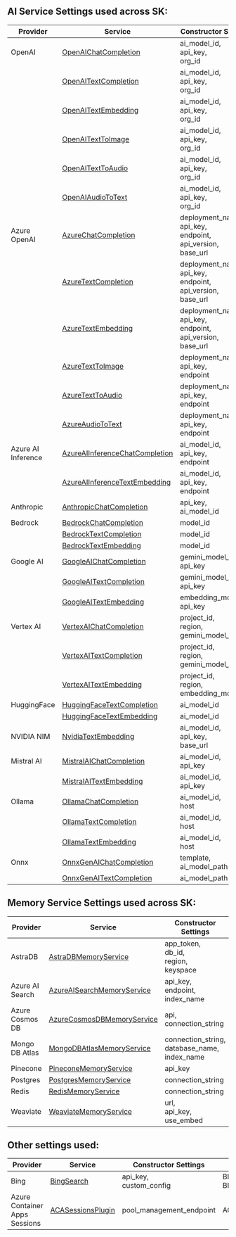 ## AI Service Settings used across SK:

| Provider | Service | Constructor Settings | Environment Variable | Required? | Settings Class |
| --- | --- | --- | --- | --- | --- |
| OpenAI | [OpenAIChatCompletion](../../../semantic_kernel/connectors/ai/open_ai/services/open_ai_chat_completion.py) | ai_model_id, <br> api_key, <br> org_id | OPENAI_CHAT_MODEL_ID, <br> OPENAI_API_KEY, <br> OPENAI_ORG_ID | Yes, <br> Yes, <br> No | [OpenAISettings](../../../semantic_kernel/connectors/ai/open_ai/settings/open_ai_settings.py) |
|  | [OpenAITextCompletion](../../../semantic_kernel/connectors/ai/open_ai/services/open_ai_text_completion.py) | ai_model_id, <br> api_key, <br> org_id | OPENAI_TEXT_MODEL_ID, <br> OPENAI_API_KEY, <br> OPENAI_ORG_ID | Yes, <br> Yes, <br> No |  |
|  | [OpenAITextEmbedding](../../../semantic_kernel/connectors/ai/open_ai/services/open_ai_text_embedding.py) | ai_model_id, <br> api_key, <br> org_id | OPENAI_EMBEDDING_MODEL_ID, <br> OPENAI_API_KEY, <br> OPENAI_ORG_ID | Yes, <br> Yes, <br> No |  |
|  | [OpenAITextToImage](../../../semantic_kernel/connectors/ai/open_ai/services/open_ai_text_to_image.py) | ai_model_id, <br> api_key, <br> org_id | OPENAI_TEXT_TO_IMAGE_MODEL_ID, <br> OPENAI_API_KEY, <br> OPENAI_ORG_ID | Yes, <br> Yes, <br> No |  |
|  | [OpenAITextToAudio](../../../semantic_kernel/connectors/ai/open_ai/services/open_ai_text_to_audio.py) | ai_model_id, <br> api_key, <br> org_id | OPENAI_TEXT_TO_AUDIO_MODEL_ID, <br> OPENAI_API_KEY, <br> OPENAI_ORG_ID | Yes, <br> Yes, <br> No |  |
|  | [OpenAIAudioToText](../../../semantic_kernel/connectors/ai/open_ai/services/open_ai_audio_to_text.py) | ai_model_id, <br> api_key, <br> org_id | OPENAI_AUDIO_TO_TEXT_MODEL_ID, <br> OPENAI_API_KEY, <br> OPENAI_ORG_ID | Yes, <br> Yes, <br> No |  |
| Azure OpenAI | [AzureChatCompletion](../../../semantic_kernel/connectors/ai/open_ai/services/azure_chat_completion.py) | deployment_name, <br> api_key, <br> endpoint, <br> api_version, <br> base_url | AZURE_OPENAI_CHAT_DEPLOYMENT_NAME, <br> AZURE_OPENAI_API_KEY, <br> AZURE_OPENAI_ENDPOINT, <br> AZURE_OPENAI_API_VERSION, <br> AZURE_OPENAI_BASE_URL | Yes, <br> No, <br> Yes, <br> Yes, <br> Yes | [AzureOpenAISettings](../../../semantic_kernel/connectors/ai/open_ai/settings/azure_open_ai_settings.py) |
|  | [AzureTextCompletion](../../../semantic_kernel/connectors/ai/open_ai/services/azure_text_completion.py) | deployment_name, <br> api_key, <br> endpoint, <br> api_version, <br> base_url | AZURE_OPENAI_TEXT_DEPLOYMENT_NAME, <br> AZURE_OPENAI_API_KEY, <br> AZURE_OPENAI_ENDPOINT, <br> AZURE_OPENAI_API_VERSION, <br> AZURE_OPENAI_BASE_URL | Yes, <br> No, <br> Yes, <br> Yes, <br> Yes |  |
|  | [AzureTextEmbedding](../../../semantic_kernel/connectors/ai/open_ai/services/azure_text_embedding.py) | deployment_name, <br> api_key, <br> endpoint, <br> api_version, <br> base_url | AZURE_OPENAI_EMBEDDING_DEPLOYMENT_NAME, <br> AZURE_OPENAI_API_KEY, <br> AZURE_OPENAI_ENDPOINT, <br> AZURE_OPENAI_API_VERSION, <br> AZURE_OPENAI_BASE_URL | Yes, <br> No, <br> Yes, <br> Yes, <br> Yes |  |
|  | [AzureTextToImage](../../../semantic_kernel/connectors/ai/open_ai/services/azure_text_to_image.py) | deployment_name, <br> api_key, <br> endpoint | AZURE_OPENAI_TEXT_TO_IMAGE_DEPLOYMENT_NAME, <br> AZURE_OPENAI_API_KEY, <br> AZURE_OPENAI_ENDPOINT | Yes, <br> No, <br> Yes |  |
|  | [AzureTextToAudio](../../../semantic_kernel/connectors/ai/open_ai/services/azure_text_to_audio.py) | deployment_name, <br> api_key, <br> endpoint | AZURE_OPENAI_TEXT_TO_AUDIO_DEPLOYMENT_NAME, <br> AZURE_OPENAI_API_KEY, <br> AZURE_OPENAI_ENDPOINT | Yes, <br> No, <br> Yes |  |
|  | [AzureAudioToText](../../../semantic_kernel/connectors/ai/open_ai/services/azure_audio_to_text.py) | deployment_name, <br> api_key, <br> endpoint | AZURE_OPENAI_AUDIO_TO_TEXT_DEPLOYMENT_NAME, <br> AZURE_OPENAI_API_KEY, <br> AZURE_OPENAI_ENDPOINT | Yes, <br> No, <br> Yes |  |
| Azure AI Inference | [AzureAIInferenceChatCompletion](../../../semantic_kernel/connectors/ai/azure_ai_inference/services/azure_ai_inference_chat_completion.py) | ai_model_id, <br> api_key, <br> endpoint | N/A, <br> AZURE_AI_INFERENCE_API_KEY, <br> AZURE_AI_INFERENCE_ENDPOINT | Yes, <br> No, <br> Yes | [AzureAIInferenceSettings](../../../semantic_kernel/connectors/ai/azure_ai_inference/azure_ai_inference_settings.py) |
|  | [AzureAIInferenceTextEmbedding](../../../semantic_kernel/connectors/ai/azure_ai_inference/services/azure_ai_inference_text_embedding.py) | ai_model_id, <br> api_key, <br> endpoint | N/A, <br> AZURE_AI_INFERENCE_API_KEY, <br> AZURE_AI_INFERENCE_ENDPOINT | Yes, <br> No, <br> Yes |  |
| Anthropic | [AnthropicChatCompletion](../../../semantic_kernel/connectors/ai/anthropic/services/anthropic_chat_completion.py) | api_key, <br> ai_model_id | ANTHROPIC_API_KEY, <br> ANTHROPIC_CHAT_MODEL_ID | Yes, <br> Yes | [AnthropicSettings](../../../semantic_kernel/connectors/ai/anthropic/settings/anthropic_settings.py) |
| Bedrock | [BedrockChatCompletion](../../../semantic_kernel/connectors/ai/bedrock/services/bedrock_chat_completion.py) | model_id | BEDROCK_CHAT_MODEL_ID | Yes | [BedrockSettings](../../../semantic_kernel/connectors/ai/bedrock/bedrock_settings.py) |
|  | [BedrockTextCompletion](../../../semantic_kernel/connectors/ai/bedrock/services/bedrock_text_completion.py) | model_id | BEDROCK_TEXT_MODEL_ID | Yes |  |
|  | [BedrockTextEmbedding](../../../semantic_kernel/connectors/ai/bedrock/services/bedrock_text_embedding.py) | model_id | BEDROCK_EMBEDDING_MODEL_ID | Yes |  |
| Google AI | [GoogleAIChatCompletion](../../../semantic_kernel/connectors/ai/google/google_ai/services/google_ai_chat_completion.py) | gemini_model_id, <br> api_key | GOOGLE_AI_GEMINI_MODEL_ID, <br> GOOGLE_AI_API_KEY | Yes, <br> Yes | [GoogleAISettings](../../../semantic_kernel/connectors/ai/google/google_ai/google_ai_settings.py) |
|  | [GoogleAITextCompletion](../../../semantic_kernel/connectors/ai/google/google_ai/services/google_ai_text_completion.py) | gemini_model_id, <br> api_key | GOOGLE_AI_GEMINI_MODEL_ID, <br> GOOGLE_AI_API_KEY | Yes, <br> Yes |  |
|  | [GoogleAITextEmbedding](../../../semantic_kernel/connectors/ai/google/google_ai/services/google_ai_text_embedding.py) | embedding_model_id, <br> api_key | GOOGLE_AI_EMBEDDING_MODEL_ID, <br> GOOGLE_AI_API_KEY | Yes, <br> Yes |  |
| Vertex AI | [VertexAIChatCompletion](../../../semantic_kernel/connectors/ai/google/vertex_ai/services/vertex_ai_chat_completion.py) | project_id, <br> region, <br> gemini_model_id | VERTEX_AI_PROJECT_ID, <br> VERTEX_AI_REGION, <br> VERTEX_AI_GEMINI_MODEL_ID | Yes, <br> No, <br> Yes | [VertexAISettings](../../../semantic_kernel/connectors/ai/google/vertex_ai/vertex_ai_settings.py) |
|  | [VertexAITextCompletion](../../../semantic_kernel/connectors/ai/google/google_ai/services/google_ai_text_completion.py) | project_id, <br> region, <br> gemini_model_id | VERTEX_AI_PROJECT_ID, <br> VERTEX_AI_REGION, <br> VERTEX_AI_GEMINI_MODEL_ID | Yes, <br> No, <br> Yes |  |
|  | [VertexAITextEmbedding](../../../semantic_kernel/connectors/ai/google/google_ai/services/google_ai_text_embedding.py) | project_id, <br> region, <br> embedding_model_id | VERTEX_AI_PROJECT_ID, <br> VERTEX_AI_REGION, <br> VERTEX_AI_EMBEDDING_MODEL_ID | Yes, <br> No, <br> Yes |  |
| HuggingFace | [HuggingFaceTextCompletion](../../../semantic_kernel/connectors/ai/hugging_face/services/hf_text_completion.py) | ai_model_id | N/A | Yes | |
|  | [HuggingFaceTextEmbedding](../../../semantic_kernel/connectors/ai/hugging_face/services/hf_text_embedding.py) | ai_model_id | N/A | Yes | |
| NVIDIA NIM | [NvidiaTextEmbedding](../../../semantic_kernel/connectors/ai/nvidia/services/nvidia_text_embedding.py) | ai_model_id, <br> api_key, <br> base_url | NVIDIA_API_KEY, <br> NVIDIA_TEXT_EMBEDDING_MODEL_ID, <br> NVIDIA_BASE_URL | Yes | [NvidiaAISettings](../../../semantic_kernel/connectors/ai/nvidia/settings/nvidia_settings.py) |
| Mistral AI | [MistralAIChatCompletion](../../../semantic_kernel/connectors/ai/mistral_ai/services/mistral_ai_chat_completion.py) | ai_model_id, <br> api_key | MISTRALAI_CHAT_MODEL_ID, <br> MISTRALAI_API_KEY | Yes, <br> Yes | [MistralAISettings](../../../semantic_kernel/connectors/ai/mistral_ai/settings/mistral_ai_settings.py) |
|  | [MistralAITextEmbedding](../../../semantic_kernel/connectors/ai/mistral_ai/services/mistral_ai_text_embedding.py) | ai_model_id, <br> api_key | MISTRALAI_EMBEDDING_MODEL_ID, <br> MISTRALAI_API_KEY | Yes, <br> Yes |  |
| Ollama | [OllamaChatCompletion](../../../semantic_kernel/connectors/ai/ollama/services/ollama_chat_completion.py) | ai_model_id, <br> host | OLLAMA_CHAT_MODEL_ID, <br> OLLAMA_HOST | Yes, <br> No | [OllamaSettings](../../../semantic_kernel/connectors/ai/ollama/ollama_settings.py) |
|  | [OllamaTextCompletion](../../../semantic_kernel/connectors/ai/ollama/services/ollama_text_completion.py) | ai_model_id, <br> host | OLLAMA_TEXT_MODEL_ID, <br> OLLAMA_HOST | Yes, <br> No |  |
|  | [OllamaTextEmbedding](../../../semantic_kernel/connectors/ai/ollama/services/ollama_text_embedding.py) | ai_model_id, <br> host | OLLAMA_EMBEDDING_MODEL_ID, <br> OLLAMA_HOST | Yes, <br> No |  |
| Onnx | [OnnxGenAIChatCompletion](../../../semantic_kernel/connectors/ai/onnx/services/onnx_gen_ai_chat_completion.py) | template, <br> ai_model_path | N/A, <br> ONNX_GEN_AI_CHAT_MODEL_FOLDER | Yes, <br> Yes | [OnnxGenAISettings](../../../semantic_kernel/connectors/ai/onnx/onnx_gen_ai_settings.py) |
|  | [OnnxGenAITextCompletion](../../../semantic_kernel/connectors/ai/onnx/services/onnx_gen_ai_text_completion.py) | ai_model_path | ONNX_GEN_AI_TEXT_MODEL_FOLDER | Yes |  |

## Memory Service Settings used across SK:

| Provider | Service | Constructor Settings | Environment Variable | Required? | Settings Class |
| --- | --- | --- | --- | --- | --- |
| AstraDB | [AstraDBMemoryService](../../../semantic_kernel/connectors/memory/astradb/astradb_memory_store.py) | app_token, <br> db_id, <br> region, <br> keyspace | ASTRADB_APP_TOKEN, <br> ASTRADB_DB_ID, <br> ASTRADB_REGION, <br> ASTRADB_KEYSPACE | Yes, <br> Yes, <br> Yes, <br> Yes | [AstraDBSettings](../../../semantic_kernel/connectors/memory/astradb/astradb_settings.py) |
| Azure AI Search | [AzureAISearchMemoryService](../../../semantic_kernel/connectors/memory/azure_cognitive_search/azure_cognitive_search_memory_store.py) | api_key, <br> endpoint, <br> index_name | AZURE_AI_SEARCH_API_KEY, <br> AZURE_AI_SEARCH_ENDPOINT, <br> AZURE_AI_SEARCH_INDEX_NAME | No, <br> Yes, <br> No | [AzureAISearchSettings](../../../semantic_kernel/connectors/memory/azure_cognitive_search/azure_ai_search_settings.py) |
| Azure Cosmos DB | [AzureCosmosDBMemoryService](../../../semantic_kernel/connectors/memory/azure_cosmosdb/azure_cosmos_db_memory_store.py) | api, <br> connection_string | AZURE_COSMOS_DB_API, <br> AZURE_COSMOS_DB_CONNECTION_STRING or AZCOSMOS_CONNSTR | No, <br> No | [AzureCosmosDBSettings](../../../semantic_kernel/connectors/memory/azure_cosmosdb/azure_cosmosdb_settings.py) |
| Mongo DB Atlas | [MongoDBAtlasMemoryService](../../../semantic_kernel/connectors/memory/mongodb_atlas/mongodb_atlas_memory_store.py) | connection_string, <br> database_name, <br> index_name | MONGODB_ATLAS_CONNECTION_STRING, <br> MONGODB_ATLAS_DATABASE_NAME, <br> MONGODB_ATLAS_INDEX_NAME | Yes, <br> No, <br> No | [MongoDBAtlasSettings](../../../semantic_kernel/connectors/memory/mongodb_atlas/mongodb_atlas_settings.py) |
| Pinecone | [PineconeMemoryService](../../../semantic_kernel/connectors/memory/pinecone/pinecone_memory_store.py) | api_key | PINECONE_API_KEY | Yes | [PineconeSettings](../../../semantic_kernel/connectors/memory/pinecone/pinecone_settings.py) |
| Postgres | [PostgresMemoryService](../../../semantic_kernel/connectors/memory/postgres/postgres_memory_store.py) | connection_string | POSTGRES_CONNECTION_STRING | Yes | [PostgresSettings](../../../semantic_kernel/connectors/memory/postgres/postgres_settings.py) |
| Redis | [RedisMemoryService](../../../semantic_kernel/connectors/memory/redis/redis_memory_store.py) | connection_string | REDIS_CONNECTION_STRING | Yes | [RedisSettings](../../../semantic_kernel/connectors/memory/redis/redis_settings.py) |
| Weaviate | [WeaviateMemoryService](../../../semantic_kernel/connectors/memory/weaviate/weaviate_memory_store.py) | url, <br> api_key, <br> use_embed | WEAVIATE_URL, <br> WEAVIATE_API_KEY, <br> WEAVIATE_USE_EMBED | No, <br> No, <br> No | [WeaviateSettings](../../../semantic_kernel/connectors/memory/weaviate/weaviate_settings.py) |

## Other settings used:

| Provider | Service | Constructor Settings | Environment Variable | Required? | Settings Class |
| --- | --- | --- | --- | --- | --- |
| Bing | [BingSearch](../../../semantic_kernel/connectors/search_engine/bing_connector.py) | api_key, <br> custom_config | BING_API_KEY, <br> BING_CUSTOM_CONFIG | No, <br> No | [BingSettings](../../../semantic_kernel/connectors/search_engine/bing_connector_settings.py) |
| Azure Container Apps Sessions | [ACASessionsPlugin](../../../semantic_kernel/core_plugins/sessions_python_tool/sessions_python_plugin.py) | pool_management_endpoint | ACA_POOL_MANAGEMENT_ENDPOINT | Yes | [ACASessionsSettings](../../../semantic_kernel/core_plugins/sessions_python_tool/sessions_python_settings.py) |
